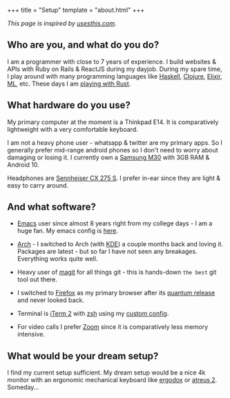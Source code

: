 +++
title = "Setup"
template = "about.html"
+++

_This page is inspired by [usesthis.com](https://usesthis.com/)._

## Who are you, and what do you do?

I am a programmer with close to 7 years of experience. I build websites & APIs with Ruby on Rails & ReactJS during my dayjob. During my spare time, I play around with many programming languages like [Haskell](https://github.com/tejasbubane/haskell-book-code), [Clojure](https://github.com/tejasbubane/brave-clojure-book-code), [Elixir](https://github.com/tejasbubane/the-little-schmer-in-elixir), [ML](https://www.coursera.org/learn/programming-languages/), etc. These days I am [playing with Rust](https://github.com/tejasbubane/adventofcode-2020/).

## What hardware do you use?

My primary computer at the moment is a Thinkpad E14. It is comparatively lightweight with a very comfortable keyboard.

I am not a heavy phone user - whatsapp & twitter are my primary apps. So I generally prefer mid-range android phones so I don't need to worry about damaging or losing it. I currently own a [Samsung M30](https://www.samsung.com/in/smartphones/galaxy-m30-m305f-3gb/SM-M305FMBEINS/) with 3GB RAM & Android 10.

Headphones are [Sennheiser CX 275 S](https://www.amazon.in/Sennheiser-CX-275-Universal-Headphone/dp/B008V6T1IW). I prefer in-ear since they are light & easy to carry around.

## And what software?

* [Emacs](https://www.gnu.org/software/emacs/) user since almost 8 years right from my college days - I am a huge fan. My emacs config is [here](https://github.com/tejasbubane/dotemacs).

* [Arch](https://www.archlinux.org/) - I switched to Arch (with [KDE](https://kde.org/)) a couple months back and loving it. Packages are latest - but so far I have not seen any breakages. Everything works quite well.

* Heavy user of [magit](https://magit.vc/) for all things git - this is hands-down `the best` git tool out there.

* I switched to [Firefox](https://www.mozilla.org/en-US/firefox/) as my primary browser after its [quantum release](https://blog.mozilla.org/blog/2017/11/14/introducing-firefox-quantum/) and never looked back.

* Terminal is [iTerm 2](https://www.iterm2.com/) with [zsh](https://www.zsh.org/) using my [custom config](https://github.com/tejasbubane/dotfiles).

* For video calls I prefer [Zoom](https://zoom.us/) since it is comparatively less memory intensive.

## What would be your dream setup?

I find my current setup sufficient. My dream setup would be a nice 4k monitor with an ergonomic mechanical keyboard  like [ergodox](https://ergodox-ez.com/) or [atreus 2](https://atreus.technomancy.us/2). Someday...
